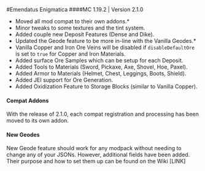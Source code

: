 #Emendatus Enigmatica
####MC 1.19.2 | Version 2.1.0

* Moved all mod compat to their own addons.*
* Minor tweaks to some textures and the tint system.
* Added couple new Deposit Features (Dense and Dike).
* Updated the Geode feature to be more in-line with the Vanilla Geodes.*
* Vanilla Copper and Iron Ore Veins will be disabled if `disableDefaultOre` is set to `true` for Copper and Iron Materials.
* Added surface Ore Samples which can be setup for each Deposit.
* Added Tools to Materials (Sword, Pickaxe, Axe, Shovel, Hoe, Paxel).
* Added Armor to Materials (Helmet, Chest, Leggings, Boots, Shield).
* Added JEI support for Ore Generation.
* Added Oxidization Feature to Storage Blocks (similar to Vanilla Copper).

#### Compat Addons
With the release of 2.1.0, each compat registration and processing has been moved to its own addon.

#### New Geodes
New Geode feature should work for any modpack without needing to change any of your JSONs. However, additional fields have been added. Their purpose and how to set them up can be found on the Wiki [LINK]